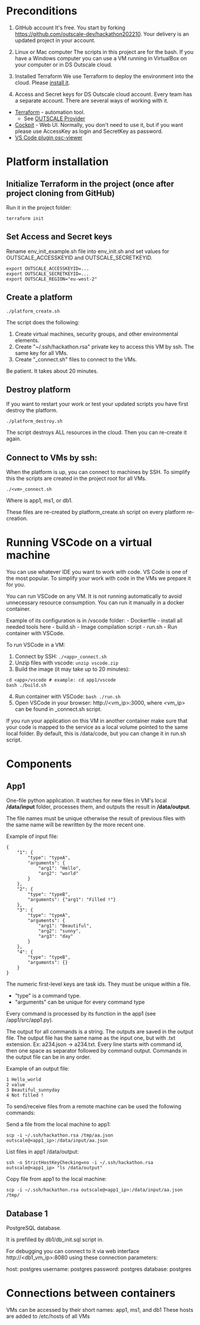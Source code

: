 
# Preconditions
1. GitHub account
It's free. You start by forking https://github.com/outscale-dev/hackathon202210.
Your delivery is an updated project in your account.

2. Linux or Mac computer
The scripts in this project are for the bash. If you have a Windows computer you can use a VM running in VirtualBox on your computer or in DS Outscale cloud.

3. Installed Terraform
We use Terraform to deploy the environment into the cloud. Please [install it](https://learn.hashicorp.com/tutorials/terraform/install-cli).


4. Access and Secret keys for DS Outscale cloud account.
Every team has a separate account. There are several ways of working with it.
- [Terraform](https://www.terraform.io/) - automation tool. 
    - See [OUTSCALE Provider](https://registry.terraform.io/providers/outscale-dev/outscale/latest/docs)
- [Cockpit](https://cockpit.outscale.com/login/) - Web UI. Normally, you don't need to use it, but if you want please use AccessKey as login and SecretKey as password.
- [VS Code plugin osc-viewer](https://marketplace.visualstudio.com/items?itemName=outscale.osc-viewer)



# Platform installation

## Initialize Terraform in the project (once after project cloning from GitHub)
Run it in the project folder:
```
terraform init
```

## Set Access and Secret keys
Rename env_init_example.sh file into env_init.sh and set values for OUTSCALE_ACCESSKEYID and OUTSCALE_SECRETKEYID.
```
export OUTSCALE_ACCESSKEYID=...
export OUTSCALE_SECRETKEYID=...
export OUTSCALE_REGION="eu-west-2"
```

## Create a platform
```
./platform_create.sh
```
The script does the following:
1. Create virtual machines, security groups, and other environmental elements. 
2. Create "~/.ssh/hackathon.rsa" private key to access this VM by ssh. The same key for all VMs.
3. Create "<vm>_connect.sh" files to connect to the VMs.

Be patient. It takes about 20 minutes.


## Destroy platform
If you want to restart your work or test your updated scripts you have first destroy the platform. 
```
./platform_destroy.sh
```
The script destroys ALL resources in the cloud.
Then you can re-create it again.

## Connect to VMs by ssh:
When the platform is up, you can connect to machines by SSH. To simplify this the scripts are created in the project root for all VMs.

```
./<vm>_connect.sh
```
Where <vm> is app1, ms1, or db1.

These files are re-created by platform_create.sh script on every platform re-creation.

# Running VSCode on a virtual machine
You can use whatever IDE you want to work with code. VS Code is one of the most popular. To simplify your work with code in the VMs we prepare it for you.

You can run VSCode on any VM. It is not running automatically to avoid unnecessary resource consumption.
You can run it manually in a docker container. 

Example of its configuration is in <application>/vscode folder:
    - Dockerfile - install all needed tools here
    - build.sh - Image compilation script
    - run.sh - Run container with VSCode.

To run VSCode in a VM:
1. Connect by SSH: ```./<app>_connect.sh```
2. Unzip files with vscode: ```unzip vscode.zip```
3. Build the image (it may take up to 20 minutes):
```
cd <app>/vscode # example: cd app1/vscode
bash ./build.sh 
```
4. Run container with VSCode: ```bash ./run.sh```
5. Open VSCode in your browser: http://<vm_ip>:3000, where <vm_ip> can be found in <app>_connect.sh script.

If you run your application on this VM in another container make sure that your code is mapped to the service as a local volume pointed to the same local folder.
By default, this is /data/code, but you can change it in run.sh script.

# Components

## App1
One-file python application. It watches for new files in VM's local **/data/input** folder, processes them, and outputs the result in **/data/output**.

The file names must be unique otherwise the result of previous files with the same name will be rewritten by the more recent one.


Example of input file:
```
{
    "1": {
	    "type": "typeA",
	    "arguments": {
            "arg1": "Hello",
		    "arg2": "world"
        }
	},
    "2": {
	    "type": "typeB",
	    "arguments": {"arg1": "Filled !"}
    },
    "3": {
	    "type": "typeA",
	    "arguments": {
            "arg1": "Beautiful",
		    "arg2": "sunny",
            "arg3": "day"
        }
	},
    "4": {
        "type": "typeB",
        "arguments": {}
    }
}
``` 

The numeric first-level keys are task ids. They must be unique within a file.
- "type" is a command type.
- "arguments" can be unique for every command type

Every command is processed by its function in the app1 (see /app1/src/app1.py).

The output for all commands is a string.
The outputs are saved in the output file.
The output file has the same name as the input one, but with .txt extension. Ex: a234.json -> a234.txt.
Every line starts with command id, then one space as separator followed by command output.
Commands in the output file can be in any order.

Example of an output file:

```
1 Hello_world
2 value
3 Beautiful_sunnyday
4 Not filled !
```

To send/receive files from a remote machine can be used the following commands:

Send a file from the local machine to app1:
```
scp -i ~/.ssh/hackathon.rsa /tmp/aa.json outscale@<app1_ip>:/data/input/aa.json
```

List files in app1 /data/output:
```
ssh -o StrictHostKeyChecking=no -i ~/.ssh/hackathon.rsa outscale@<app1_ip> "ls /data/output"
```

Copy file from app1 to the local machine:
```
scp -i ~/.ssh/hackathon.rsa outscale@<app1_ip>:/data/input/aa.json /tmp/
```

## Database 1
PostgreSQL database.

It is prefilled by db1/db_init.sql script in.

For debugging you can connect to it via web interface http://<db1_vm_ip>:8080 using these connection parameters:

host: postgres
username: postgres
password: postgres
database: postgres

# Connections between containers
VMs can be accessed by their short names: app1, ms1, and db1
These hosts are added to /etc/hosts of all VMs
